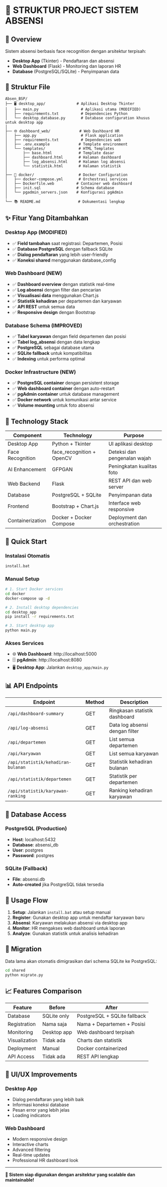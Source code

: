 # 📁 STRUKTUR PROJECT SISTEM ABSENSI

## 🎯 Overview

Sistem absensi berbasis face recognition dengan arsitektur terpisah:

- **Desktop App** (Tkinter) - Pendaftaran dan absensi
- **Web Dashboard** (Flask) - Monitoring dan laporan HR
- **Database** (PostgreSQL/SQLite) - Penyimpanan data

## 📂 Struktur File

```
Absen_BSP/
├── 🖥️ desktop_app/              # Aplikasi Desktop Tkinter
│   ├── main.py                   # Aplikasi utama (MODIFIED)
│   ├── requirements.txt          # Dependencies Python
│   └── desktop_database.py       # Database configuration khusus untuk desktop app
│
├── 🌐 dashboard_web/             # Web Dashboard HR
│   ├── app.py                    # Flask application
│   ├── requirements.txt          # Dependencies web
│   ├── .env.example             # Template environment
│   └── templates/               # HTML Templates
│       ├── base.html            # Template dasar
│       ├── dashboard.html       # Halaman dashboard
│       ├── log_absensi.html     # Halaman log absensi
│       └── statistik.html       # Halaman statistik
│
├── 🐳 docker/                    # Docker Configuration
│   ├── docker-compose.yml       # Orchestrasi services
│   ├── Dockerfile.web          # Container web dashboard
│   ├── init.sql                # Schema database
│   └── pgadmin_servers.json    # Konfigurasi pgAdmin
│
└── 📚 README.md                 # Dokumentasi lengkap
```

## ✨ Fitur Yang Ditambahkan

### Desktop App (MODIFIED)

- ✅ **Field tambahan** saat registrasi: Departemen, Posisi
- ✅ **Database PostgreSQL** dengan fallback SQLite
- ✅ **Dialog pendaftaran** yang lebih user-friendly
- ✅ **Koneksi shared** menggunakan database_config

### Web Dashboard (NEW)

- ✅ **Dashboard overview** dengan statistik real-time
- ✅ **Log absensi** dengan filter dan pencarian
- ✅ **Visualisasi data** menggunakan Chart.js
- ✅ **Statistik kehadiran** per departemen dan karyawan
- ✅ **API REST** untuk semua data
- ✅ **Responsive design** dengan Bootstrap

### Database Schema (IMPROVED)

- ✅ **Tabel karyawan** dengan field departemen dan posisi
- ✅ **Tabel log_absensi** dengan data lengkap
- ✅ **PostgreSQL** sebagai database utama
- ✅ **SQLite fallback** untuk kompatibilitas
- ✅ **Indexing** untuk performa optimal

### Docker Infrastructure (NEW)

- ✅ **PostgreSQL container** dengan persistent storage
- ✅ **Web dashboard container** dengan auto-restart
- ✅ **pgAdmin container** untuk database management
- ✅ **Docker network** untuk komunikasi antar service
- ✅ **Volume mounting** untuk foto absensi

## 🔧 Technology Stack

| Component        | Technology                | Purpose                      |
| ---------------- | ------------------------- | ---------------------------- |
| Desktop App      | Python + Tkinter          | UI aplikasi desktop          |
| Face Recognition | face_recognition + OpenCV | Deteksi dan pengenalan wajah |
| AI Enhancement   | GFPGAN                    | Peningkatan kualitas foto    |
| Web Backend      | Flask                     | REST API dan web server      |
| Database         | PostgreSQL + SQLite       | Penyimpanan data             |
| Frontend         | Bootstrap + Chart.js      | Interface web responsive     |
| Containerization | Docker + Docker Compose   | Deployment dan orchestration |

## 🚀 Quick Start

### Instalasi Otomatis

```bash
install.bat
```

### Manual Setup

```bash
# 1. Start Docker services
cd docker
docker-compose up -d

# 2. Install desktop dependencies
cd desktop_app
pip install -r requirements.txt

# 3. Start desktop app
python main.py
```

### Akses Services

- 🌐 **Web Dashboard**: http://localhost:5000
- 🗄️ **pgAdmin**: http://localhost:8080
- 🖥️ **Desktop App**: Jalankan `desktop_app/main.py`

## 📊 API Endpoints

| Endpoint                           | Method | Description                    |
| ---------------------------------- | ------ | ------------------------------ |
| `/api/dashboard-summary`           | GET    | Ringkasan statistik dashboard  |
| `/api/log-absensi`                 | GET    | Data log absensi dengan filter |
| `/api/departemen`                  | GET    | List semua departemen          |
| `/api/karyawan`                    | GET    | List semua karyawan            |
| `/api/statistik/kehadiran-bulanan` | GET    | Statistik kehadiran bulanan    |
| `/api/statistik/departemen`        | GET    | Statistik per departemen       |
| `/api/statistik/karyawan-ranking`  | GET    | Ranking kehadiran karyawan     |

## 🔐 Database Access

### PostgreSQL (Production)

- **Host**: localhost:5432
- **Database**: absensi_db
- **User**: postgres
- **Password**: postgres

### SQLite (Fallback)

- **File**: absensi.db
- **Auto-created** jika PostgreSQL tidak tersedia

## 🎯 Usage Flow

1. **Setup**: Jalankan `install.bat` atau setup manual
2. **Register**: Gunakan desktop app untuk mendaftar karyawan baru
3. **Absensi**: Karyawan melakukan absensi via desktop app
4. **Monitor**: HR mengakses web dashboard untuk laporan
5. **Analyze**: Gunakan statistik untuk analisis kehadiran

## 🔄 Migration

Data lama akan otomatis dimigrasikan dari schema SQLite ke PostgreSQL:

```bash
cd shared
python migrate.py
```

## 📈 Features Comparison

| Feature       | Before      | After                        |
| ------------- | ----------- | ---------------------------- |
| Database      | SQLite only | PostgreSQL + SQLite fallback |
| Registration  | Nama saja   | Nama + Departemen + Posisi   |
| Monitoring    | Desktop app | Web dashboard terpisah       |
| Visualization | Tidak ada   | Charts dan statistik         |
| Deployment    | Manual      | Docker containerized         |
| API Access    | Tidak ada   | REST API lengkap             |

## 🎨 UI/UX Improvements

### Desktop App

- Dialog pendaftaran yang lebih baik
- Informasi koneksi database
- Pesan error yang lebih jelas
- Loading indicators

### Web Dashboard

- Modern responsive design
- Interactive charts
- Advanced filtering
- Real-time updates
- Professional HR dashboard look

---

**🎉 Sistem siap digunakan dengan arsitektur yang scalable dan maintainable!**
